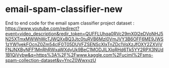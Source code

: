 # email-spam-classifier-new
End to end code for the email spam classifier project
dataset : https://www.youtube.com/redirect?event=video_description&redir_token=QUFFLUhqa0RVc29mX0l2eDVoNHJ5N25XTmxMWWhWcTJWQXxBQ3Jtc0tuRVB6MzI0VmJVY3B6OFF6ME9JWS1zYW1yekFOcnZ0Zm54clF0T05DUVFZSENScXlxTnZDc1VqXzJfOXY2ZXVjVFNJNXByNFF1MnRhRWxaWXdyUk9BeC1MODJILXlqRHd6Tk5YY2RPX3NUd1B1QjVybw&q=https%3A%2F%2Fwww.kaggle.com%2Fuciml%2Fsms-spam-collection-dataset&v=YncZ0WwxyzU
